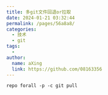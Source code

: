 ```yaml
---
title: 多git文件回退or拉取
date: 2024-01-21 03:32:44
permalink: /pages/56a8a8/
categories:
  - 技术
  - git
tags:
  - 
author: 
  name: aXing
  link: https://github.com/08163356
---
```

```
repo forall -p -c git pull
```

